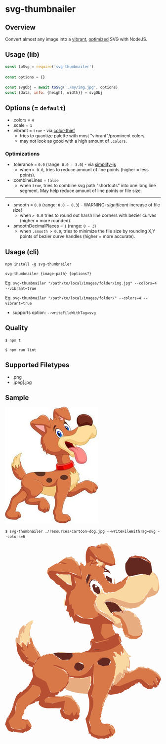 # svg-thumbnailer

## Overview

Convert almost any image into a [vibrant](https://github.com/lokesh/color-thief/), [optimized](https://npm.im/svgo) SVG with NodeJS.

## Usage (lib)

```javascript
const toSvg = require('svg-thumbnailer')

const options = {}

const svgObj = await toSvg('./my/img.jpg', options)
const {data, info: {height, width}} = svgObj
```

## Options (= `default`)

- .colors = `4`
- .scale = `1`
- .vibrant = `true` - via [color-thief](https://github.com/lokesh/color-thief/)
  - tries to quantize palette with most "vibrant"/prominent colors.
  - may not look as good with a high amount of `.colors`.

### Optimizations

- .tolerance = `0.0` (range: `0.0 - 3.0`) - via [simplify-js](https://github.com/mourner/simplify-js)
  - when `> 0.0`, tries to reduce amount of line points  (higher = less points).
- .combineLines = `false`
  - when `true`, tries to combine svg path "shortcuts" into one long line segment. May help reduce amount of line points or file size.

----

- .smooth = `0.0` (range: `0.0 - 0.3`) - WARNING: _significant_ increase of file size!
  - when `> 0.0` tries to round out harsh line corners with bezier curves (higher = more rounded).
- .smoothDecimalPlaces = `1` (range: `0 - 3`)
  - when `.smooth > 0.0`, tries to minimize the file size by rounding X,Y points of bezier curve handles (higher = more accurate).

## Usage (cli)

`npm install -g svg-thumbnailer`

`svg-thumbnailer {image-path} {options?}`

Eg. `svg-thumbnailer "/path/to/local/images/folder/img.jpg" --colors=4 --vibrant=true`

Eg. `svg-thumbnailer "/path/to/local/images/folder/" --colors=4 --vibrant=true`

- supports option: `--writeFileWithTag=svg`

## Quality

`$ npm t`

`$ npm run lint`

## Supported Filetypes

- .png
- .jpeg|.jpg

## Sample

![cartoon dog](resources/cartoon-dog.jpg)

`$ svg-thumbnailer ./resources/cartoon-dog.jpg --writeFileWithTag=svg --colors=6`

![cartoon dog svg](resources/cartoon-dog.jpg.svg?sanitize=true)
